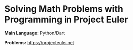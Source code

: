 # Solving Math Problems with Programming in Project Euler

**Main Language:** Python/Dart

**Problems:** https://projecteuler.net
